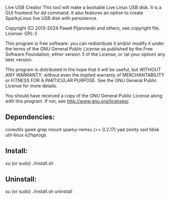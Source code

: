 Live USB Creator
This tool will make a bootable Live Linux USB disk. It is a GUI frontend for dd command.
It also features an option to create SparkyLinux live USB disk with persistence.

Copyright (C) 2013-2024 Paweł Pijanowski and others, see copyright file.
License: GPL-2

This program is free software: you can redistribute it and/or modify
it under the terms of the GNU General Public License as published by
the Free Software Foundation, either version 3 of the License, or
(at your option) any later version.

This program is distributed in the hope that it will be useful,
but WITHOUT ANY WARRANTY; without even the implied warranty of
MERCHANTABILITY or FITNESS FOR A PARTICULAR PURPOSE.  See the
GNU General Public License for more details.

You should have received a copy of the GNU General Public License
along with this program.  If not, see <http://www.gnu.org/licenses/>.

Dependencies:
-------------
coreutils
gawk
grep
mount
sparky-remsu (>= 0.2.17)
yad
zenity
sed
fdisk
util-linux
e2fsprogs

Install:
-------------
su (or sudo) 
./install.sh

Uninstall:
-------------
su (or sudo)
./install.sh uninstall
